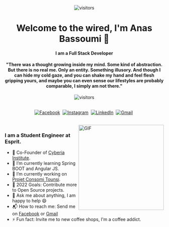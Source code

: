 <p align="center">
    <img align="center" alt="visitors" src="https://media2.giphy.com/media/vP5gXvSXJ2olG/giphy.gif" />
</p>

<p>
  <h1 align="center"><b>Welcome to the wired, I'm Anas Bassoumi 🌻</b></h1>
</p>
<h4 align="center"><b>I am a Full Stack Developer</b></h4>
<p>
  <h4 align="center"><b>"There was a thought growing inside my mind. Some kind of abstraction. But there is no real me. Only an entity. Something illusory. And though I can hide my cold gaze, and you can shake my hand and feel flesh gripping yours, and maybe you can even sense our lifestyles are probably comparable, I simply am not there."</b></h4>
</p>

<p align="center">
    <img align="center" alt="visitors" src="https://gpvc.arturio.dev/anas1412" />
</p>

<p align="center">
<br>
<a href="https://www.facebook.com/twentyfacefiend"><img src="https://img.shields.io/badge/facebook-%231877F2.svg?&style=for-the-badge&logo=facebook&logoColor=white" alt="Facebook" /></a>&nbsp;
<a href="https://www.instagram.com/anascoffeereviews/"><img src="https://img.shields.io/badge/instagram-%23E4405F.svg?&style=for-the-badge&logo=instagram&logoColor=white" alt="Instagram" /></a>&nbsp;
<a href="https://tn.linkedin.com/in/anas-bassoumi-94b36918b"><img src="https://img.shields.io/badge/linkedin-%230077B5.svg?&style=for-the-badge&logo=linkedin&logoColor=white" alt="LinkedIn" /></a>&nbsp;
<a href="https://mail.google.com/mail/?view=cm&fs=1&to=anasbassoumi@gmail.com"><img src="https://img.shields.io/badge/gmail-%23D14836.svg?&style=for-the-badge&logo=gmail&logoColor=white" alt="Gmail"/></a>&nbsp;
<!--<a href="https://kkvanonymous.github.io/"><img alt="Website" src="https://img.shields.io/website?style=for-the-badge&up_message=portfolio&url=https%3A%2F%2Fkkvanonymous.github.io%2F"></a>-->
</p>

<br>

<img align="right" height="270px" alt="GIF" src="https://data.whicdn.com/images/316002310/original.gif" />

### I am a Student Engineer at Esprit.

- 🧗 Co-Founder of [Cyberia Institute](https://cyberia.institute/).
- 🌱 I’m currently learning Spring BOOT and Angular JS.
- 🔭 I’m currently working on [Projet Consomi Tounsi](https://github.com/anas1412/ConsomiTounsiA2022).
- 🥅 2022 Goals: Contribute more to Open Source projects.
- 💬 Ask me about anything, I am happy to help :smile:
- 📬 How to reach me: Send me on [Facebook](https://www.facebook.com/twentyfacefiend) or [Gmail](https://mail.google.com/mail/?view=cm&fs=1&to=anasbassoumi@gmail.com) 
- ⚡ Fun fact: Invite me to new coffee shops, I'm a coffee addict.



